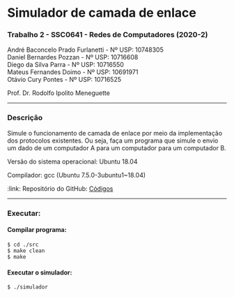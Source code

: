# Simulador de camada de enlace
<h3>Trabalho 2 - SSC0641 - Redes de Computadores (2020-2)</h3>

André Baconcelo Prado Furlanetti - Nº USP: 10748305 </br>
Daniel Bernardes Pozzan - Nº USP: 10716608</br>
Diego da Silva Parra - Nº USP: 10716550</br>
Mateus Fernandes Doimo - Nº USP: 10691971</br>
Otávio Cury Pontes - Nº USP: 10716525</br>

<p>Prof. Dr. Rodolfo Ipolito Meneguette</p>

<hr>
<h3>Descrição</h3>
<p>Simule o funcionamento de camada de enlace por meio da implementação dos protocolos existentes. Ou seja, faça um programa que simule o envio um dado de um computador A para um computador para um computador B.</p>

<p>Versão do sistema operacional: Ubuntu 18.04</p>

<p>Compilador: gcc (Ubuntu 7.5.0-3ubuntu1~18.04)</p>

<p>:link: Repositório do GitHub: <a href="https://github.com/andrebpradof/redes/tree/master/Trabalho_2">Códigos</a></p>

<hr>
<h3>Executar:</h3>

#### Compilar programa:
`$ cd ./src`<br>
`$ make clean`<br>
`$ make`

#### Executar o simulador:
`$ ./simulador`
